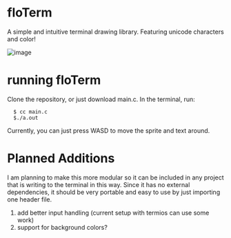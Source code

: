 # floTerm
A simple and intuitive terminal drawing library. Featuring unicode characters and color!

![image](https://github.com/abuharth/floTerm/assets/145587343/df275eb8-c6dc-4971-90d9-c0c8f595f2e4)

# running floTerm
Clone the repository, or just download main.c. In the terminal, run:
```
  $ cc main.c
  $./a.out
```
Currently, you can just press WASD to move the sprite and text around.

# Planned Additions
I am planning to make this more modular so it can be included in any project that is writing to the
terminal in this way. Since it has no external dependencies, it should be very portable and easy to use
by just importing one header file.
1. add better input handling (current setup with termios can use some work)
2. support for background colors?
